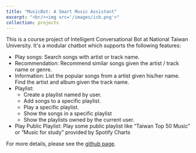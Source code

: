 ```yaml
---
title: "MusicBot: A Smart Music Assistant"
excerpt: "<br/><img src='/images/icb.png'>"
collection: projects
---
```


This is a course project of Intelligent Conversational Bot at National Taiwan University. It's a modular chatbot which supports the following features:
* Play songs: Search songs with artist or track name.
* Recommendation: Recommend similar songs given the artist / track name or genre.
* Information: List the popular songs from a artist given his/her name. Find the artist and album given the track name.
* Playlist:
   * Create a playlist named by user.
   * Add songs to a specific playlist.
   * Play a specific playlist.
   * Show the songs in a specific playlist
   * Show the playlists owned by the current user.
* Play Public Playlist: Play some public playlist like “Taiwan Top 50 Music” or “Music for study” provided by Spotify Charts

For more details, please see the [github page](https://yvchen.github.io/MusicBot/).
